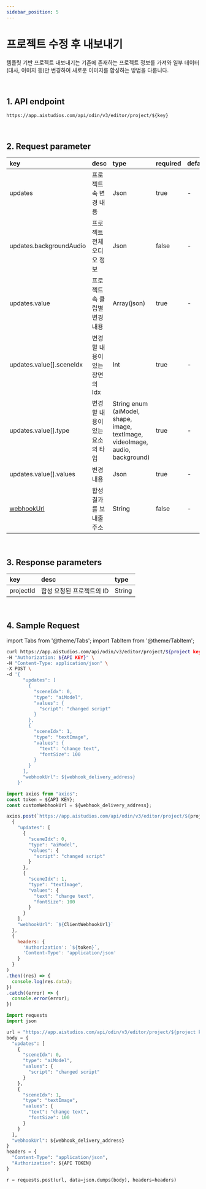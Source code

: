 ```yaml
---
sidebar_position: 5
---
```


# 프로젝트 수정 후 내보내기

템플릿 기반 프로젝트 내보내기는 기존에 존재하는 프로젝트 정보를 가져와 일부 데이터(대사, 이미지 등)만 변경하여 새로운 이미지를 합성하는 방법을 다룹니다.

<br/>

## 1. API endpoint

```http
https://app.aistudios.com/api/odin/v3/editor/project/${key}
```

<br/>

## 2. Request parameter

|key|desc|type|required|default|
|:---|:---|:---|:---|:---|
|updates|프로젝트 속 변경 내용|Json|true|-|
|updates.backgroundAudio|프로젝트 전체 오디오 정보|Json|false|-|
|updates.value|프로젝트 속 클립별 변경 내용|Array(json)|true|-|
|updates.value[].sceneIdx|변경할 내용이 있는 장면의 Idx|Int|true|-|
|updates.value[].type|변경할 내용이 있는 요소의 타입|String enum (aiModel, shape, image, textImage, videoImage, audio, background)|true|-|
|updates.value[].values|변경 내용|Json|true|-|
|[webhookUrl](../reference/webhook)|합성 결과를 보내줄 주소|String|false|-|

<br/>

## 3. Response parameters

|key|desc|type|
|:---|:---|:---|
|projectId|합성 요청된 프로젝트의 ID|String|

<br/>


## 4. Sample Request

import Tabs from '@theme/Tabs';
import TabItem from '@theme/TabItem';

<Tabs>
<TabItem value="curl" label="cURL">

```bash
curl https://app.aistudios.com/api/odin/v3/editor/project/${project key}  \
-H "Authorization: ${API KEY}" \
-H "Content-Type: application/json" \
-X POST \
-d '{
      "updates": [
        {
          "sceneIdx": 0,
          "type": "aiModel",
          "values": {
            "script": "changed script"
          }
        },
        {
          "sceneIdx": 1,
          "type": "textImage",
          "values": {
            "text": "change text",
            "fontSize": 100
          }
        }
      ],
      "webhookUrl": ${webhook_delivery_address}
    }'
```

</TabItem>
<TabItem value="js" label="Node.js">

```js
import axios from "axios"; 
const token = ${API KEY};
const customWebhookUrl = ${webhook_delivery_address};

axios.post(`https://app.aistudios.com/api/odin/v3/editor/project/${project key}`, 
  {
    "updates": [
      {
        "sceneIdx": 0,
        "type": "aiModel",
        "values": {
          "script": "changed script"
        }
      },
      {
        "sceneIdx": 1,
        "type": "textImage",
        "values": {
          "text": "change text",
          "fontSize": 100
        }
      }
    ],
    "webhookUrl": `${ClientWebhookUrl}`
  },
  {
    headers: {
      'Authorization': `${token}`,
      'Content-Type': 'application/json'
    }
  }
)
.then((res) => {
  console.log(res.data);
})
.catch((error) => {
  console.error(error);
})
```

</TabItem>
<TabItem value="py" label="Python">

```py
import requests
import json

url = "https://app.aistudios.com/api/odin/v3/editor/project/${project key}"
body = {
  "updates": [
    {
      "sceneIdx": 0,
      "type": "aiModel",
      "values": {
        "script": "changed script"
      }
    },
    {
      "sceneIdx": 1,
      "type": "textImage",
      "values": {
        "text": "change text",
        "fontSize": 100
      }
    }
  ],
  "webhookUrl": ${webhook_delivery_address}
}
headers = {
  "Content-Type": "application/json",
  "Authorization": ${API TOKEN}
}

r = requests.post(url, data=json.dumps(body), headers=headers)
```

</TabItem>
</Tabs>
